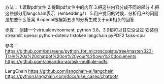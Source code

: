 方法：
1.读取pdf文件
2.提取pdf文件中的内容
3.把这些内容分成不同的部分
4.把这些部分用langchain表示（embeddings）
5.用户提问的时候，分析用户的问题是想要什么答案
6.openai根据第五步的分析生成关于pdf相关的回答

步骤：
创建一个virtualenvironment, python 3.8，3.9都可以其它没试过
安装包
streamlit
openai
python-dotenv
tiktoken
langchain
pyPDF2
faiss-cpu

参考：
https://github.com/bnsreenu/python_for_microscopists/tree/master/323-Train%20a%20chatbot%20on%20your%20own%20documents
https://github.com/alejandro-ao/ask-multiple-pdfs

LangChain
https://github.com/langchain-ai/langchain
https://python.langchain.com/docs/use_cases/chatbots